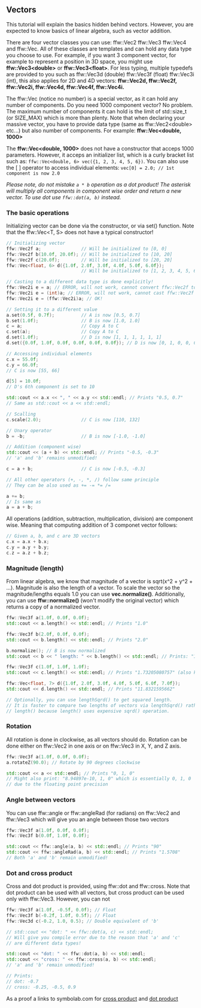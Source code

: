 Vectors
--------------------------

This tutorial will explain the basics hidden behind vectors. However, you are expected to know basics of linear algebra, such as vector addition.

There are four vector classes you can use: ffw::Vec2 ffw::Vec3 ffw::Vec4 and ffw::Vec. All of these classes are templates and can hold any data type you choose to use. For example, if you want 3 component vector, for example to represent a position in 3D space, you might use **ffw::Vec3\<double\>** or **ffw::Vec3\<float\>**. For less typing, multiple typedefs are provided to you such as ffw::Vec3d (double) ffw::Vec3f (float) ffw::Vec3i (int), this also applies for 2D and 4D vectors: **ffw::Vec2d, ffw::Vec2f, ffw::Vec2i, ffw::Vec4d, ffw::Vec4f, ffw::Vec4i.** 

The ffw::Vec (notice no number) is a special vector, as it can hold any number of components. Do you need 1000 component vector? No problem. The maximum number of components it can hold is the limit of std::size_t (or SIZE_MAX) which is more than plenty. Note that when declaring your massive vector, you have to provide data type (same as ffw::Vec2\<double\> etc...) but also number of components. For example: **ffw::Vec\<double, 1000\>**

The **ffw::Vec\<double, 1000\>** does not have a constructor that acceps 1000 parameters. However, it acceps an initializer list, which is a curly bracket list such as: `ffw::Vec<double, 6> vec({1, 2, 3, 4, 5, 6})`. You can also use the [ ] operator to access individual elements: `vec[0] = 2.0; // 1st component is now 2.0`

*Please note, do not mistake `a * b` operation as a dot product! The asterisk will multiply all components in component wise order and return a new vector. To use dot use `ffw::dot(a, b)` instead.*

### The basic operations

Initializing vector can be done via the constructor, or via set() function. Note that the ffw::Vec\<T, S\> does not have a typical constructor!

```cpp
// Initializing vector
ffw::Vec2f a;               // Will be initialized to [0, 0]
ffw::Vec2f b(10.0f, 20.0f); // Will be initialized to [10, 20]
ffw::Vec2f c(20.0f);        // Will be initialized to [20, 20]
ffw::Vec<float, 6> d({1.0f, 2.0f, 3.0f, 4.0f, 5.0f, 6.0f});
                            // Will be initialized to [1, 2, 3, 4, 5, 6]
```

```cpp
// Casting to a different data type is done explicitly!
ffw::Vec2i e = a; // ERROR, will not work, cannot convert ffw::Vec2f to ffw::Vec2i
ffw::Vec2i e = (int)a; // ERROR, will not work, cannot cast ffw::Vec2f to int
ffw::Vec2i e = (ffw::Vec2i)a; // OK!
```

```cpp
// Setting it to a different value
a.set(0.5f, 0.7f);          // A is now [0.5, 0.7]
b.set(1.0f);                // B is now [1.0, 1.0]
c = a;                      // Copy A to C
c.set(a);                   // Copy A to C
d.set(1.0f);                // D is now [1, 1, 1, 1, 1, 1]
d.set({0.0f, 1.0f, 0.0f, 0.0f, 0.0f, 0.0f}); // D is now [0, 1, 0, 0, 0, 0]
```

```cpp
// Accessing individual elements
c.x = 55.0f;
c.y = 66.0f;
// C is now [55, 66]

d[5] = 10.0f;
// D's 6th component is set to 10

std::cout << a.x << ", " << a.y << std::endl; // Prints "0.5, 0.7"
// Same as std::cout << a << std::endl;
```

```cpp
// Scalling
c.scale(2.0);               // C is now [110, 132]
```

```cpp
// Unary operator
b = -b;                     // B is now [-1.0, -1.0]

// Addition (component wise)
std::cout << (a + b) << std::endl; // Prints "-0.5, -0.3"
// 'a' and 'b' remains unmodified!

c = a + b;                  // C is now [-0.5, -0.3]

// All other operators (+, -, *, /) follow same principle 
// They can be also used as += -= *= /= 

a += b;
// Is same as
a = a + b;
```

All operations (addition, subtraction, multiplication, division) are component wise. Meaning that computing addition of 3 componet vector follows:

```cpp
// Given a, b, and c are 3D vectors
c.x = a.x + b.x;
c.y = a.y + b.y;
c.z = a.z + b.z;
```

 ### Magnitude (length) 

From linear algebra, we know that magnitude of a vector is sqrt(x^2 + y^2 + ...). Magnitude is also the length of a vector. To scale the vector so the magnitude/lengths equals 1.0 you can use **vec.normalize()**. Additionally, you can use **ffw::normalize()** (won't modify the original vector) which returns a copy of a normalized vector. 

```cpp
ffw::Vec3f a(1.0f, 0.0f, 0.0f);
std::cout << a.length() << std::endl; // Prints "1.0"

ffw::Vec3f b(2.0f, 0.0f, 0.0f);
std::cout << b.length() << std::endl; // Prints "2.0"

b.normalize(); // B is now normalized
std::cout << b << " length: " << b.length() << std::endl; // Prints: "1, 0, 0 length: 1"

ffw::Vec3f c(1.0f, 1.0f, 1.0f);
std::cout << c.length() << std::endl; // Prints "1.73205080757" (also known as sqrt(3))

ffw::Vec<float, 7> d({1.0f, 2.0f, 3.0f, 4.0f, 5.0f, 6.0f, 7.0f});
std::cout << d.length() << std::endl; // Prints "11.8321595662"

// Optionally, you can use lengthSqrd() to get squared length.
// It is faster to compare two lengths of vectors via lengthSqrd() rather than
// length() because length() uses expensive sqrd() operation.
```

### Rotation

All rotation is done in clockwise, as all vectors should do. Rotation can be done either on ffw::Vec2 in one axis or on ffw::Vec3 in X, Y, and Z axis. 

```cpp
ffw::Vec3f a(1.0f, 0.0f, 0.0f);
a.rotateZ(90.0); // Rotate by 90 degrees clockwise

std::cout << a << std::endl; // Prints "0, 1, 0"
// Might also print: "8.94897e-10, 1, 0" which is essentially 0, 1, 0
// due to the floating point precision
```

### Angle between vectors

You can use ffw::angle or ffw::angleRad (for radians) on ffw::Vec2 and ffw::Vec3 which will give you an angle between those two vectors

```cpp
ffw::Vec3f a(1.0f, 0.0f, 0.0f);
ffw::Vec3f b(0.0f, 1.0f, 0.0f);

std::cout << ffw::angle(a, b) << std::endl; // Prints "90"
std::cout << ffw::angleRad(a, b) << std::endl; // Prints "1.5708"
// Both 'a' and 'b' remain unmodified!
```

### Dot and cross product

Cross and dot product is provided, using ffw::dot and ffw::cross. Note that dot product can be used with all vectors, but cross product can be used only with ffw::Vec3. However, you can not 

```cpp
ffw::Vec3f a(1.0f, -0.5f, 0.0f); // Float
ffw::Vec3f b(-0.2f, 1.0f, 0.5f); // Float
ffw::Vec3d c(-0.2, 1.0, 0.5); // Double equivalent of 'b'

// std::cout << "dot: " << ffw::dot(a, c) << std::endl;
// Will give you compile error due to the reason that 'a' and 'c'
// are different data types!

std::cout << "dot: " << ffw::dot(a, b) << std::endl;
std::cout << "cross: " << ffw::cross(a, b) << std::endl;
// 'a' and 'b' remain unmodified!

// Prints:
// dot: -0.7
// cross: -0.25, -0.5, 0.9
```

As a proof a links to symbolab.com for [cross product](https://www.symbolab.com/solver/vector-cross-product-calculator/%5Cbegin%7Bpmatrix%7D1%26-0.5%260%5Cend%7Bpmatrix%7D%5Ctimes%5Cbegin%7Bpmatrix%7D-0.2%261%260.5%5Cend%7Bpmatrix%7D) and [dot product](https://www.symbolab.com/solver/vector-dot-product-calculator/%5Cleft(1%2C%20-0.5%2C%200%5Cright)%5Ccdot%5Cleft(-0.2%2C%201%2C%200.5%5Cright))